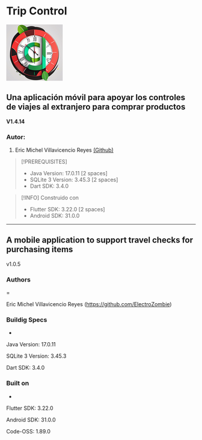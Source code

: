 # **Trip Control**

![Trip Control](/assets/images/trip_control.png "Hover text")

## **Una aplicación móvil para apoyar los controles de viajes al extranjero para comprar productos**

**V1.4.14**

### **Autor:**
1. Eric Michel Villavicencio Reyes [(Github)](https://github.com/ElectroZombie)

> [!PREREQUISITES]
>
> * Java Version: 17.0.11
> [2 spaces]
> * SQLite 3 Version: 3.45.3
> [2 spaces]
> * Dart SDK: 3.4.0
  
> [!INFO]
> Construido con
> * Flutter SDK: 3.22.0
>[2 spaces]
> * Android SDK: 31.0.0

------------------------------------------------------------------

## A mobile application to support travel checks for purchasing items

v1.0.5

### Authors

=

 Eric Michel Villavicencio Reyes (<https://github.com/ElectroZombie>)

### Buildig Specs

*

 Java Version: 17.0.11

 SQLite 3 Version: 3.45.3

 Dart SDK: 3.4.0

### Built on

*

 Flutter SDK: 3.22.0

 Android SDK: 31.0.0

 Code-OSS: 1.89.0

